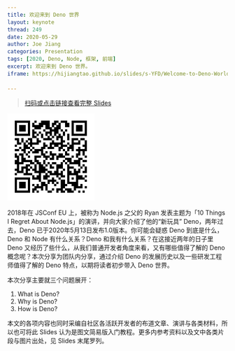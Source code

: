 ```yaml
---
title: 欢迎来到 Deno 世界
layout: keynote
thread: 249
date: 2020-05-29
author: Joe Jiang
categories: Presentation
tags: [2020, Deno, Node, 框架, 前端]
excerpt: 欢迎来到 Deno 世界。
iframe: https://hijiangtao.github.io/slides/s-YFD/Welcome-to-Deno-World#/

---
```


> [扫码或点击链接查看完整 Slides](https://hijiangtao.github.io/slides/s-YFD/Welcome-to-Deno-World#/)

[![](/assets/in-post/2020-05-29-Welcome-to-Deno-World-qrcode.png)](https://hijiangtao.github.io/slides/s-YFD/Welcome-to-Deno-World#/)

2018年在 JSConf EU 上，被称为 Node.js 之父的 Ryan 发表主题为「10 Things I Regret About Node.js」的演讲，并向大家介绍了他的“新玩具” Deno，两年过去，Deno 已于2020年5月13日发布1.0版本。你可能会疑惑 Deno 到底是什么，Deno 和 Node 有什么关系？Deno 和我有什么关系？在这接近两年的日子里 Deno 又经历了些什么，从我们普通开发者角度来看，又有哪些值得了解的 Deno 概念呢？本次分享为团队内分享，通过介绍 Deno 的发展历史以及一些研发工程师值得了解的 Deno 特点，以期将读者初步带入 Deno 世界。

本次分享主要就三个问题展开：

1. What is Deno?
2. Why is Deno?
3. How is Deno?

本文的各项内容也同时采编自社区各活跃开发者的布道文章、演讲与各类材料，所以也可将此 Slides 认为是图文简易版入门教程​。更多内参考资料以及文中各类​片段与图片出处，见 Slides 末尾罗列。
